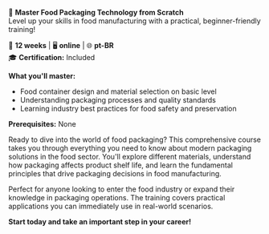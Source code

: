 🚀 **Master Food Packaging Technology from Scratch**  
Level up your skills in food manufacturing with a practical, beginner-friendly training!

📅 **12 weeks** | 🖥 **online** | 🌐 **pt-BR**  
🎓 **Certification:** Included

**What you'll master:**
- Food container design and material selection on basic level
- Understanding packaging processes and quality standards
- Learning industry best practices for food safety and preservation

**Prerequisites:**
None

Ready to dive into the world of food packaging? This comprehensive course takes you through everything you need to know about modern packaging solutions in the food sector. You'll explore different materials, understand how packaging affects product shelf life, and learn the fundamental principles that drive packaging decisions in food manufacturing.

Perfect for anyone looking to enter the food industry or expand their knowledge in packaging operations. The training covers practical applications you can immediately use in real-world scenarios.

**Start today and take an important step in your career!**
